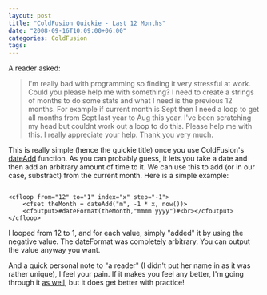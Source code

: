 ```yaml
---
layout: post
title: "ColdFusion Quickie - Last 12 Months"
date: "2008-09-16T10:09:00+06:00"
categories: ColdFusion 
tags: 
---
```


A reader asked:

<blockquote>
<p>
I'm really bad with programming so finding it very stressful at work. Could you please help me with something? I need to create a strings of months to do some stats and what I need is the previous 12 months. For example if current month is Sept then I need a loop to get all months from Sept last year to Aug this year. I've been scratching my head but couldnt work out a loop to do this. Please help me with this. I really appreciate your help. Thank you very much.
</p>
</blockquote>

This is really simple (hence the quickie title) once you use ColdFusion's <a href="http://www.cfquickdocs.com/cf8/?getDoc=DateAdd">dateAdd</a> function. As you can probably guess, it lets you take a date and then add an arbitrary amount of time to it. We can use this to add (or in our case, substract) from the current month. Here is a simple example:

<more>

<code>
&lt;cfloop from="12" to="1" index="x" step="-1"&gt;
	&lt;cfset theMonth = dateAdd("m", -1 * x, now())&gt;
	&lt;cfoutput&gt;#dateFormat(theMonth,"mmmm yyyy")#&lt;br&gt;&lt;/cfoutput&gt;
&lt;/cfloop&gt;
</code>

I looped from 12 to 1, and for each value, simply "added" it by using the negative value. The dateFormat was completely arbitrary. You can output the value anyway you want. 

And a quick personal note to "a reader" (I didn't put her name in as it was rather unique), I feel your pain. If it makes you feel any better, I'm going through it <a href="http://www.raymondcamden.com/index.cfm/2008/8/16/Pardon-me-while-I-have-a-brain-cramp-or-three">as well</a>, but it does get better with practice!